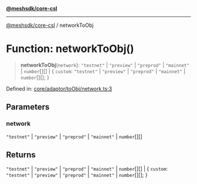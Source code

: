 [**@meshsdk/core-csl**](../README.md)

***

[@meshsdk/core-csl](../globals.md) / networkToObj

# Function: networkToObj()

> **networkToObj**(`network`): `"testnet"` \| `"preview"` \| `"preprod"` \| `"mainnet"` \| `number`[][] \| \{ `custom`: `"testnet"` \| `"preview"` \| `"preprod"` \| `"mainnet"` \| `number`[][]; \}

Defined in: [core/adaptor/toObj/network.ts:3](https://github.com/MeshJS/mesh/blob/1abde1553cbd7cf2cf4e40197fc0de9e4a7d0f49/packages/mesh-core-csl/src/core/adaptor/toObj/network.ts#L3)

## Parameters

### network

`"testnet"` | `"preview"` | `"preprod"` | `"mainnet"` | `number`[][]

## Returns

`"testnet"` \| `"preview"` \| `"preprod"` \| `"mainnet"` \| `number`[][] \| \{ `custom`: `"testnet"` \| `"preview"` \| `"preprod"` \| `"mainnet"` \| `number`[][]; \}
